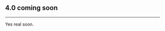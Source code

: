 ## 4.0 coming soon
* * *
Yes real soon.

<!--
{% for post in site.posts limit:1 %}
## {{ post.title }}
* * *

{{ post.intro }}
[Read the blog post to find out more.]({{site.baseurl}}{{ post.url }})

{% endfor %}
-->
